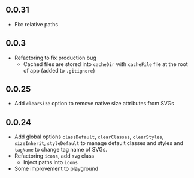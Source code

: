 ## 0.0.31

- Fix: relative paths

## 0.0.3

- Refactoring to fix production bug
  - Cached files are stored into `cacheDir` with `cacheFile` file at the root of app (added to `.gitignore`)

## 0.0.25

- Add `clearSize` option to remove native size attributes from SVGs

## 0.0.24

- Add global options `classDefault`, `clearClasses`, `clearStyles`, `sizeInherit`, `styleDefault` to manage default classes and styles and `tagName` to change tag name of SVGs.
- Refactoring `icons`, add `svg` class
  - Inject paths into `icons`
- Some improvement to playground
